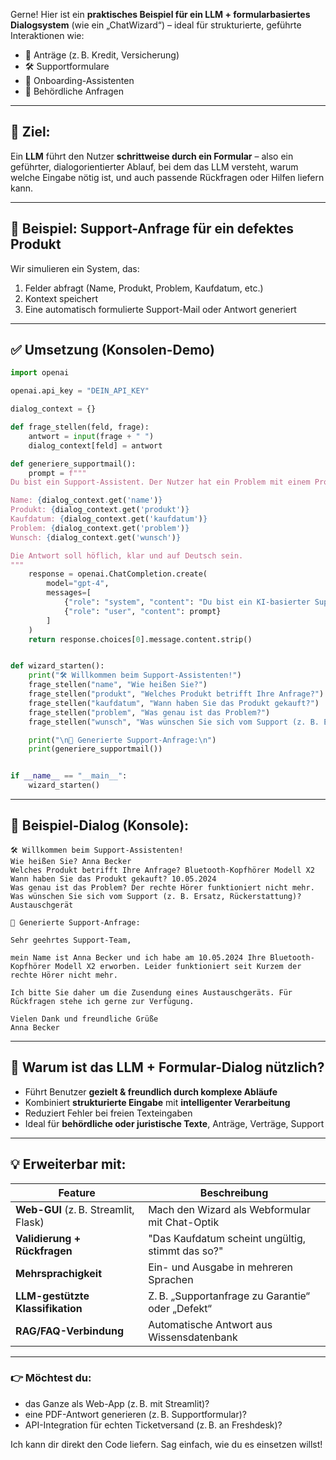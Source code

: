 Gerne! Hier ist ein **praktisches Beispiel für ein LLM + formularbasiertes Dialogsystem** (wie ein „ChatWizard“) – ideal für strukturierte, geführte Interaktionen wie:

* 📝 Anträge (z. B. Kredit, Versicherung)
* 🛠️ Supportformulare
* 🤖 Onboarding-Assistenten
* 📄 Behördliche Anfragen

---

## 🎯 Ziel:

Ein **LLM** führt den Nutzer **schrittweise durch ein Formular** – also ein geführter, dialogorientierter Ablauf, bei dem das LLM versteht, warum welche Eingabe nötig ist, und auch passende Rückfragen oder Hilfen liefern kann.

---

## 🧪 Beispiel: **Support-Anfrage für ein defektes Produkt**

Wir simulieren ein System, das:

1. Felder abfragt (Name, Produkt, Problem, Kaufdatum, etc.)
2. Kontext speichert
3. Eine automatisch formulierte Support-Mail oder Antwort generiert

---

## ✅ Umsetzung (Konsolen-Demo)

```python
import openai

openai.api_key = "DEIN_API_KEY"

dialog_context = {}

def frage_stellen(feld, frage):
    antwort = input(frage + " ")
    dialog_context[feld] = antwort

def generiere_supportmail():
    prompt = f"""
Du bist ein Support-Assistent. Der Nutzer hat ein Problem mit einem Produkt. Formuliere basierend auf folgenden Angaben eine professionelle Support-Mail.

Name: {dialog_context.get('name')}
Produkt: {dialog_context.get('produkt')}
Kaufdatum: {dialog_context.get('kaufdatum')}
Problem: {dialog_context.get('problem')}
Wunsch: {dialog_context.get('wunsch')}

Die Antwort soll höflich, klar und auf Deutsch sein.
"""
    response = openai.ChatCompletion.create(
        model="gpt-4",
        messages=[
            {"role": "system", "content": "Du bist ein KI-basierter Support-Assistent."},
            {"role": "user", "content": prompt}
        ]
    )
    return response.choices[0].message.content.strip()


def wizard_starten():
    print("🛠️ Willkommen beim Support-Assistenten!")
    frage_stellen("name", "Wie heißen Sie?")
    frage_stellen("produkt", "Welches Produkt betrifft Ihre Anfrage?")
    frage_stellen("kaufdatum", "Wann haben Sie das Produkt gekauft?")
    frage_stellen("problem", "Was genau ist das Problem?")
    frage_stellen("wunsch", "Was wünschen Sie sich vom Support (z. B. Ersatz, Rückerstattung)?")

    print("\n📧 Generierte Support-Anfrage:\n")
    print(generiere_supportmail())


if __name__ == "__main__":
    wizard_starten()
```

---

## 🧾 Beispiel-Dialog (Konsole):

```text
🛠️ Willkommen beim Support-Assistenten!
Wie heißen Sie? Anna Becker
Welches Produkt betrifft Ihre Anfrage? Bluetooth-Kopfhörer Modell X2
Wann haben Sie das Produkt gekauft? 10.05.2024
Was genau ist das Problem? Der rechte Hörer funktioniert nicht mehr.
Was wünschen Sie sich vom Support (z. B. Ersatz, Rückerstattung)? Austauschgerät

📧 Generierte Support-Anfrage:

Sehr geehrtes Support-Team,

mein Name ist Anna Becker und ich habe am 10.05.2024 Ihre Bluetooth-Kopfhörer Modell X2 erworben. Leider funktioniert seit Kurzem der rechte Hörer nicht mehr.

Ich bitte Sie daher um die Zusendung eines Austauschgeräts. Für Rückfragen stehe ich gerne zur Verfügung.

Vielen Dank und freundliche Grüße
Anna Becker
```

---

## 🧠 Warum ist das LLM + Formular-Dialog nützlich?

* Führt Benutzer **gezielt & freundlich durch komplexe Abläufe**
* Kombiniert **strukturierte Eingabe** mit **intelligenter Verarbeitung**
* Reduziert Fehler bei freien Texteingaben
* Ideal für **behördliche oder juristische Texte**, Anträge, Verträge, Support

---

## 💡 Erweiterbar mit:

| Feature                              | Beschreibung                                     |
| ------------------------------------ | ------------------------------------------------ |
| **Web-GUI** (z. B. Streamlit, Flask) | Mach den Wizard als Webformular mit Chat-Optik   |
| **Validierung + Rückfragen**         | "Das Kaufdatum scheint ungültig, stimmt das so?" |
| **Mehrsprachigkeit**                 | Ein- und Ausgabe in mehreren Sprachen            |
| **LLM-gestützte Klassifikation**     | Z. B. „Supportanfrage zu Garantie“ oder „Defekt“ |
| **RAG/FAQ-Verbindung**               | Automatische Antwort aus Wissensdatenbank        |

---

### 👉 Möchtest du:

* das Ganze als Web-App (z. B. mit Streamlit)?
* eine PDF-Antwort generieren (z. B. Supportformular)?
* API-Integration für echten Ticketversand (z. B. an Freshdesk)?

Ich kann dir direkt den Code liefern. Sag einfach, wie du es einsetzen willst!
